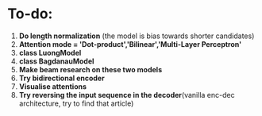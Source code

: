 # To-do:
1. __Do length normalization__ (the model is bias towards shorter candidates)
2. __Attention mode = 'Dot-product','Bilinear','Multi-Layer Perceptron'__
3. __class LuongModel__
4. __class BagdanauModel__
5. __Make beam research on these two models__
6. __Try bidirectional encoder__
7. __Visualise attentions__
8. __Try reversing the input sequence in the decoder__(vanilla enc-dec architecture, try to find that article)
